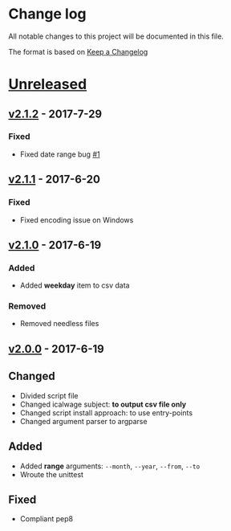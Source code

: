# Change log

All notable changes to this project will be documented in this file.

The format is based on [Keep a Changelog](http://keepachangelog.com/en/1.0.0/)

# [Unreleased]

## [v2.1.2] - 2017-7-29

### Fixed

* Fixed date range bug [#1]


## [v2.1.1] - 2017-6-20

### Fixed

* Fixed encoding issue on Windows


## [v2.1.0] - 2017-6-19

### Added

* Added **weekday** item to csv data

### Removed

* Removed needless files


## [v2.0.0] - 2017-6-19

## Changed

* Divided script file
* Changed icalwage subject: **to output csv file only**
* Changed script install approach: to use entry-points
* Changed argument parser to argparse

## Added

* Added **range** arguments: `--month`, `--year`, `--from`, `--to`
* Wroute the unittest

## Fixed

* Compliant pep8


[v2.0.0]: https://github.com/alice1017/icalwage/compare/f33bb2b...v2.0.0
[v2.1.0]: https://github.com/alice1017/icalwage/compare/v2.0.0...v2.1.0
[v2.1.1]: https://github.com/alice1017/icalwage/compare/v2.1.0...v2.1.1
[v2.1.2]: https://github.com/alice1017/icalwage/compare/v2.1.1...v2.1.2
[Unreleased]: https://github.com/alice1017/icalwage/compare/v2.1.2...HEAD

[#1]: https://github.com/alice1017/icalwage/issues/1
